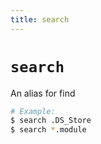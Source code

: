 ```yaml
---
title: search
---
```


# `search`
An alias for find

```sh
# Example:
$ search .DS_Store
$ search *.module
```
